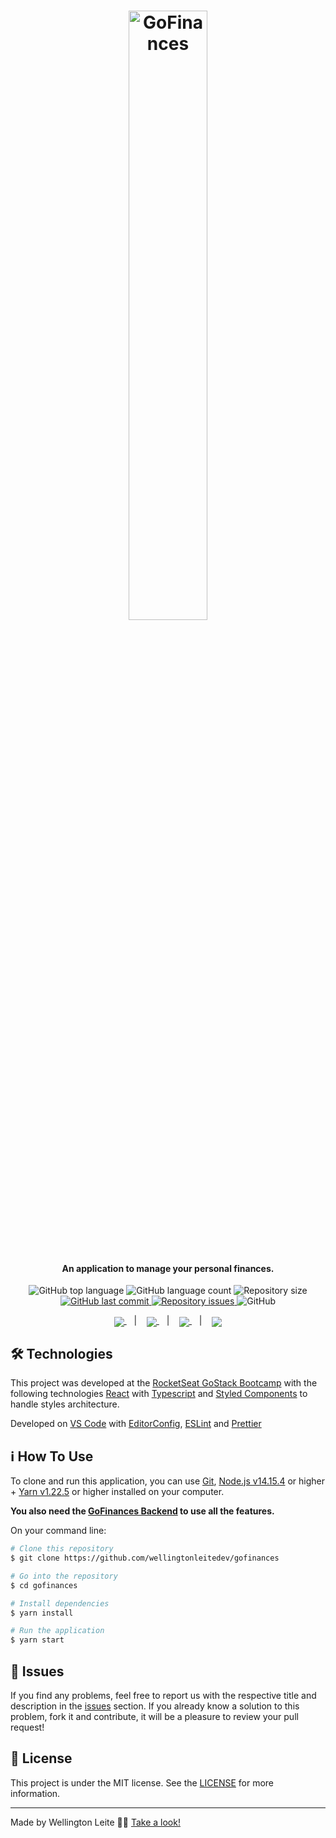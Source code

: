 <h1 align="center">
    <img width="50%" alt="GoFinances" src="https://github.com/wellingtonleitedev/gofinances/blob/master/src/assets/logo.svg" />
    <br><br>
</h1>

<h4 align="center">
  An application to manage your personal finances.
</h4>
<p align="center">
  <img alt="GitHub top language" src="https://img.shields.io/github/languages/top/wellingtonleitedev/gofinances.svg">

  <img alt="GitHub language count" src="https://img.shields.io/github/languages/count/wellingtonleitedev/gofinances.svg">

  <img alt="Repository size" src="https://img.shields.io/github/repo-size/wellingtonleitedev/gofinances.svg">
  
  <a href="https://github.com/wellingtonleitedev/gofinances/commits/master">
    <img alt="GitHub last commit" src="https://img.shields.io/github/last-commit/wellingtonleitedev/gofinances.svg">
  </a>

  <a href="https://github.com/wellingtonleitedev/gofinances/issues">
    <img alt="Repository issues" src="https://img.shields.io/github/issues/wellingtonleitedev/gofinances.svg">
  </a>
  
  <!--<a href="https://app.codacy.com/manual/wellingtonleitedev/gofinances?utm_source=github.com&utm_medium=referral&utm_content=wellingtonleitedev/gofinances&utm_campaign=Badge_Grade_Dashboard">
    <img src="https://api.codacy.com/project/badge/Grade/2a1eec01a9db4cf1ad802051ca4b9ece"/>
  </a>-->

  <img alt="GitHub" src="https://img.shields.io/github/license/wellingtonleitedev/gofinances.svg">
</p>

<p align="center">
  <a href="#rocket-technologies">
    <img align="center" src="https://img.shields.io/badge/Technologies-a5a5a5"/>
  </a>&nbsp;&nbsp;&nbsp;|&nbsp;&nbsp;&nbsp;
  <a href="#information_source-how-to-use">
    <img align="center" src="https://img.shields.io/badge/How_To_Use-a5a5a5"/>
  </a>&nbsp;&nbsp;&nbsp;|&nbsp;&nbsp;&nbsp;
  <a href="#bug-issues">
    <img align="center" src="https://img.shields.io/badge/Issues-a5a5a5"/>
  </a>&nbsp;&nbsp;&nbsp;|&nbsp;&nbsp;&nbsp;
  <a href="#memo-license">
    <img align="center" src="https://img.shields.io/badge/License-a5a5a5"/>
  </a>
</p>

<!--<h1 align="center">
  <img align="center" width="100%" src="https://github.com/wellingtonleitedev/gofinances/blob/master/src/assets/dashboard.png" alt="Screens Demo"/>
</h1>-->

<!--<h3 align="center">Video Demo on Loom.</h3>
<p align="center">
  <a href="https://www.loom.com/share/59246947e438438cafdf10740a3feda9">
    <img width="15%" src="https://i.pinimg.com/originals/51/c5/2c/51c52cb5156376f013275fa1f5753b7c.png" />
  </a>
</p>-->

## :hammer_and_wrench: Technologies

This project was developed at the [RocketSeat GoStack Bootcamp](https://rocketseat.com.br/bootcamp) with the following technologies [React][react] with [Typescript][ts] and [Styled Components][styled-components] to handle styles architecture.

Developed on [VS Code][vc] with [EditorConfig][vceditconfig], [ESLint][vceslint] and [Prettier][vcprettier]

## :information_source: How To Use

To clone and run this application, you can use [Git](https://git-scm.com), [Node.js v14.15.4][nodejs] or higher + [Yarn v1.22.5][yarn] or higher installed on your computer.

**You also need the [GoFinances Backend](https://github.com/wellingtonleitedev/gofinances-backend) to use all the features.**

On your command line:

```bash
# Clone this repository
$ git clone https://github.com/wellingtonleitedev/gofinances

# Go into the repository
$ cd gofinances

# Install dependencies
$ yarn install

# Run the application
$ yarn start
```

## :bug: Issues

If you find any problems, feel free to report us with the respective title and description in the [issues][repo-issues] section. If you already know a solution to this problem, fork it and contribute, it will be a pleasure to review your pull request!

## :memo: License

This project is under the MIT license. See the [LICENSE](https://github.com/wellingtonleitedev/gofinances/blob/master/LICENSE) for more information.

---

Made by Wellington Leite 👨‍💻 [Take a look!](https://www.linkedin.com/in/wellington-leite/)

[nodejs]: https://nodejs.org/
[express]: https://expressjs.com/
[react]: https://reactjs.org/
[native]: https://reactnative.dev/
[ts]: https://www.typescriptlang.org/
[styled-components]: https://styled-components.com/
[yarn]: https://yarnpkg.com/
[vc]: https://code.visualstudio.com/
[vceditconfig]: https://marketplace.visualstudio.com/items?itemName=EditorConfig.EditorConfig
[vceslint]: https://marketplace.visualstudio.com/items?itemName=dbaeumer.vscode-eslint
[vcprettier]: https://marketplace.visualstudio.com/items?itemName=esbenp.prettier-vscode
[repo-issues]: https://github.com/wellingtonleitedev/gofinances/issues
